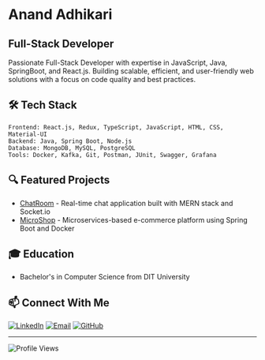 # Anand Adhikari

## Full-Stack Developer

Passionate Full-Stack Developer with expertise in JavaScript, Java, SpringBoot, and React.js. Building scalable, efficient, and user-friendly web solutions with a focus on code quality and best practices.

## 🛠️ Tech Stack

```
Frontend: React.js, Redux, TypeScript, JavaScript, HTML, CSS, Material-UI
Backend: Java, Spring Boot, Node.js
Database: MongoDB, MySQL, PostgreSQL
Tools: Docker, Kafka, Git, Postman, JUnit, Swagger, Grafana
```

## 🔍 Featured Projects

- [ChatRoom](https://github.com/anandadhikari/chatroom) - Real-time chat application built with MERN stack and Socket.io
- [MicroShop](https://github.com/anandadhikari/microshop) - Microservices-based e-commerce platform using Spring Boot and Docker

## 🎓 Education

- Bachelor's in Computer Science from DIT University

## 📫 Connect With Me

[![LinkedIn](https://img.shields.io/badge/LinkedIn-Anand%20Adhikari-blue?style=flat-square&logo=linkedin)](https://linkedin.com/in/anandadhikari007)
[![Email](https://img.shields.io/badge/Email-anandadhikari02@gmail.com-blue?style=flat-square&logo=gmail)](mailto:anandadhikari02@gmail.com)
[![GitHub](https://img.shields.io/badge/GitHub-anandadhikari-blue?style=flat-square&logo=github)](https://github.com/anandadhikari)

---

![Profile Views](https://komarev.com/ghpvc/?username=anandadhikari)

<!-- Last updated: March 2025 -->
